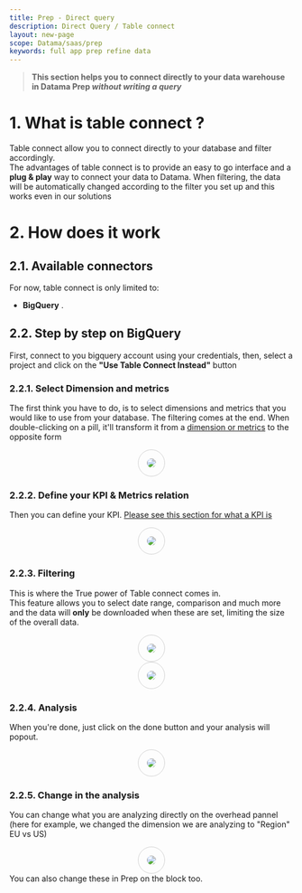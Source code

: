 ```yaml
---
title: Prep - Direct query
description: Direct Query / Table connect
layout: new-page
scope: Datama/saas/prep
keywords: full app prep refine data
---
```



> **This section helps you to connect directly to your data warehouse in Datama Prep _without writing a query_**

# 1. What is table connect ?
Table connect allow you to connect directly to your database and filter accordingly. <br>
The advantages of table connect
is to provide an easy to go interface and a **plug & play** way to connect your data to Datama. When filtering, the data
will be automatically changed according to the filter you set up and this works even in our solutions

# 2. How does it work
## 2.1. Available connectors
For now, table connect is only limited to:
* **BigQuery** .

## 2.2. Step by step on BigQuery
First, connect to you bigquery account using your credentials, then, select a project and click on the **"Use Table Connect Instead"** button

### 2.2.1. Select Dimension and metrics
The first think you have to do, is to select dimensions and metrics that you would like to use from your database.
The filtering comes at the end.
When double-clicking on a pill, it'll transform it from a [dimension or metrics](/docs/core_app/new/prep/dataset.html#dimensions) to the opposite form
<center><img style="padding:15px;border-radius:30px;border:1px solid lightgray;" src="{{site.url}}/{{site.baseurl}}/core_app/new/prep/interface/images/direct_query/step_0.png"/></center>

### 2.2.2. Define your KPI & Metrics relation
Then you can define your KPI. [Please see this section for what a KPI is](/docs/core_app/new/prep/interface/metrics_relation.html)
<center><img style="padding:15px;border-radius:30px;border:1px solid lightgray;" src="{{site.url}}/{{site.baseurl}}/core_app/new/prep/interface/images/direct_query/step_1.png"/></center>

### 2.2.3. Filtering
This is where the True power of Table connect comes in.<br>
This feature allows you to select date range, comparison and much more and the data will **only** be downloaded when these
are set, limiting the size of the overall data.
<center><img style="padding:15px;border-radius:30px;border:1px solid lightgray;" src="{{site.url}}/{{site.baseurl}}/core_app/new/prep/interface/images/direct_query/step_2.png"/></center>
<center><img style="padding:15px;border-radius:30px;border:1px solid lightgray;" src="{{site.url}}/{{site.baseurl}}/core_app/new/prep/interface/images/direct_query/step_3.png"/></center>

### 2.2.4. Analysis
When you're done, just click on the done button and your analysis will popout.
<center><img style="padding:15px;border-radius:30px;border:1px solid lightgray;" src="{{site.url}}/{{site.baseurl}}/core_app/new/prep/interface/images/direct_query/step_4.png"/></center>

### 2.2.5. Change in the analysis
You can change what you are analyzing directly on the overhead pannel (here for example, we changed the dimension we are analyzing to "Region" EU vs US)
<center><img style="padding:15px;border-radius:30px;border:1px solid lightgray;" src="{{site.url}}/{{site.baseurl}}/core_app/new/prep/interface/images/direct_query/step_5.png"/></center>
You can also change these in Prep on the block too.


